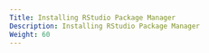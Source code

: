 ```yaml
---
Title: Installing RStudio Package Manager
Description: Installing RStudio Package Manager
Weight: 60
---
```

